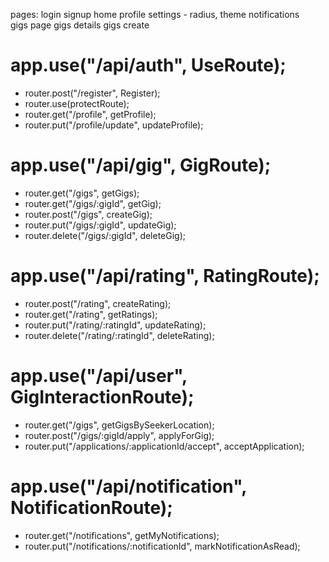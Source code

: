 pages:
login
signup
home
profile
settings - radius, theme
notifications  
gigs page
gigs details
gigs create

# app.use("/api/auth", UseRoute);

- router.post("/register", Register);
- router.use(protectRoute);
- router.get("/profile", getProfile);
- router.put("/profile/update", updateProfile);

# app.use("/api/gig", GigRoute);

- router.get("/gigs", getGigs);
- router.get("/gigs/:gigId", getGig);
- router.post("/gigs", createGig);
- router.put("/gigs/:gigId", updateGig);
- router.delete("/gigs/:gigId", deleteGig);

# app.use("/api/rating", RatingRoute);

- router.post("/rating", createRating);
- router.get("/rating", getRatings);
- router.put("/rating/:ratingId", updateRating);
- router.delete("/rating/:ratingId", deleteRating);

# app.use("/api/user", GigInteractionRoute);

- router.get("/gigs", getGigsBySeekerLocation);
- router.post("/gigs/:gigId/apply", applyForGig);
- router.put("/applications/:applicationId/accept", acceptApplication);

# app.use("/api/notification", NotificationRoute);

- router.get("/notifications", getMyNotifications);
- router.put("/notifications/:notificationId", markNotificationAsRead);
